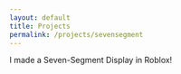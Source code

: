```yaml
---
layout: default
title: Projects
permalink: /projects/sevensegment
---
```


I made a Seven-Segment Display in Roblox!
